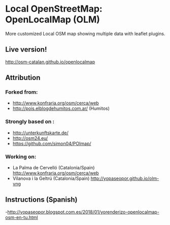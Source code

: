 # Local OpenStreetMap: OpenLocalMap (OLM)

More customized Local OSM map showing multiple data with leaflet plugins.

## Live version!

http://osm-catalan.github.io/openlocalmap

## Attribution

### Forked from:

 - http://www.konfraria.org/osm/cerca/web
 - http://pois.elblogdehumitos.com.ar/ (Humitos)

### Strongly based on :
 - http://unterkunftskarte.de/
 - http://osm24.eu/
 - https://github.com/simon04/POImap/
 
### Working on:
 
 - La Palma de Cervelló (Catalonia/Spain) 
 http://www.konfraria.org/osm/cerca/web
 - Vilanova i la Geltrú (Catalonia/Spain) 
 http://yopaseopor.github.io/olm-vng
 
## Instructions (Spanish)
 
 -http://yopaseopor.blogspot.com.es/2018/01/yorenderizo-openlocalmap-osm-en-tu.html
